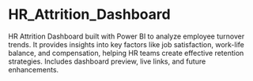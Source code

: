# HR_Attrition_Dashboard
HR Attrition Dashboard built with Power BI to analyze employee turnover trends. It provides insights into key factors like job satisfaction, work-life balance, and compensation, helping HR teams create effective retention strategies. Includes dashboard preview, live links, and future enhancements.
